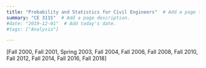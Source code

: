 ```yaml
---
title: "Probability and Statistics for Civil Engineers"  # Add a page title.
summary: "CE 311S"  # Add a page description.
#date: "2019-12-01"  # Add today's date.
#tags: ["Analysis"]

---
```

[Fall 2000, Fall 2001, Spring 2003, Fall 2004, Fall 2006, Fall 2008, Fall 2010, Fall 2012, Fall 2014, Fall 2016, Fall 2018]